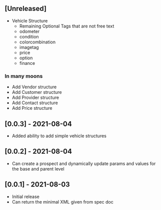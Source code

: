 ## [Unreleased]
- Vehicle Structure
  - Remaining Optional Tags that are not free text
  - odometer
  - condition
  - colorcombination
  - imagetag
  - price
  - option
  - finance
  
### In many moons
- Add Vendor structure
- Add Customer structure
- Add Provider structure
- Add Contact structure
- Add Price structure

## [0.0.3] - 2021-08-04
- Added ability to add simple vehicle structures

## [0.0.2] - 2021-08-04

- Can create a prospect and dynamically update params and values for the base and parent level

## [0.0.1] - 2021-08-03

- Initial release
- Can return the minimal XML given from spec doc
